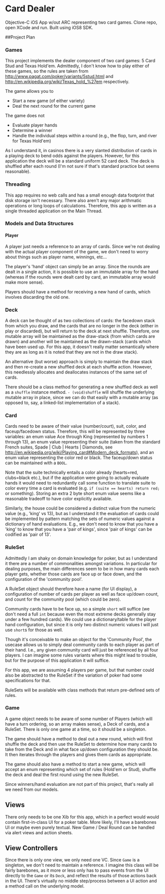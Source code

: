 # Card Dealer
Objective-C iOS App w/out ARC representing two card games.
Clone repo, open XCode and run. Built using iOS8 SDK. 

##Project Plan

### Games
This project implements the dealer component of two card games: 5 Card Stud and Texas Hold'em.
Admittedly, I don't know how to play either of these games, so the rules are taken from 
http://www.pagat.com/poker/variants/5stud.html and http://en.wikipedia.org/wiki/Texas_hold_%27em 
respectively. 

The game allows you to 
  - Start a new game (of either variety) 
  - Deal the next round for the current game
   
The game does not
  - Evaluate player hands
  - Determine a winner
  - Handle the individual steps within a round (e.g., the flop, turn, and river for Texas Hold'em)
  
As I understand it, in casinos there is a very slanted distribution of cards in a playing deck to
bend odds against the players. However, for this application the deck will be a standard uniform 52 card
deck. The deck is shuffled after each round (I'm not sure if that's standard practice but seems reasonable). 

### Threading
This app requires no web calls and has a small enough data footprint that disk storage isn't necessary.
There also aren't any major arithmatic operations or long loops of calculations. Therefore, this app
is written as a single threaded application on the Main Thread. 

### Models and Data Structures

#### Player
A player just needs a reference to an array of cards. Since we're not dealing with the actual player
component of the game, we don't need to worry about things such as player name, winnings, etc... 

The player's 'hand' object can simply be an array.  Since the rounds are dealt in a single action, 
it is possible to use an immutable array for the hand (whereas if the rounds were dealt card by card, 
an immutable array would make more sense). 

Players should have a method for receiving a new hand of cards, which involves discarding the old one. 

### Deck
A deck can be thought of as two collections of cards: the facedown stack from which you draw, and the 
cards that are no longer in the deck (either in play or discarded), but will return to the deck at next 
shuffle. Therefore, one mutable array will be maintained as the draw-stack (from which cards are drawn) 
and another will be maintained as the drawn-stack (cards which have been used up. For this app, it 
doesn't really matter semantically where they are as long as it is noted that they are not in the
draw stack). 

An alternative (but worse) approach is simply to maintain the draw stack and then re-create a new 
shuffled deck at each shuffle action. However, this needlessly allocates and deallocates instances of 
the same set of cards. 

There should be a class method for generating a new shuffled deck as well as a `shuffle` instance method.
`- (void)shuffle` will shuffle the underlying mutable array in place, since we can do that easily with 
a mutable array (as opposed to, say, a linked-list implementation of a stack). 

### Card
Cards need to be aware of their value (number/court), suit, color, and faceup/facedown status. 
Therefore, this will be represented by three variables: an enum value Ace through King 
(represented by numbers 1 through 13), an enum value representing their suite (taken from the standard French 
suites, Spade | Club | Hearts | Diamonds, see http://en.wikipedia.org/wiki/Playing_card#Modern_deck_formats), 
and an enum value representing the color red or black. The faceup/down status can be maintained with a `BOOL`.

Note that the suite technically entails a color already (hearts=red, clubs=black etc.), but if the 
application were going to actually evaluate hands it would need to redundantly call some function 
to translate suite to color every time a card is evaluated (e.g. `if (suite == hearts) return red;` or something).
Storing an extra 2 byte short enum value seems like a reasonable tradeoff to have color explicitly available. 

Similarly, the house could be considered a distinct value from the numeric value (e.g., 'king' vs 13), but 
as I understand it the evaluation of cards could be implemented by pattern matching the sets of numeric values 
against a dictionary of hand evaluations. E.g., we don't need to know that you have a 'king' to know that 
you have a 'pair of kings', since 'pair of kings' can be codified as 'pair of 13'. 

### RuleSet
Admittedly I am shaky on domain knowledge for poker, but as I understand it there are a number of commonalities
amongst variations. In particular for dealing purposes, the main differences seem to be in how many cards 
each player gets, whether those cards are face up or face down, and the configuration of the 'community pool'.

A RuleSet object should therefore have a name (for UI display), a configuration of number of cards per 
player as well as face up/down count, and count for the community pool (which could be zero). 

Community cards have to be face up, so a simple `short` will suffice (we don't need a full `int` because even
the most extreme decks generally stay under a few hundred cards). We could use a dictionary/table for the
player hand configuration, but since it is only two distinct numeric values I will just use `short`s 
for those as well. 

Though it's conceivable to make an object for the 'Community Pool', the usecase allows us to simply 
deal community cards to each player as part of their hand. I.e., any given community card will just
be referenced by all four players. I can imagine some rules variants where this might lead to trouble, 
but for the purpose of this application it will suffice.

For this app, we are assuming 4 players per game, but that number could also be abstracted to the RuleSet
if the variation of poker had some specifications for that. 

RuleSets will be available with class methods that return pre-defined sets of rules. 

### Game
A game object needs to be aware of some number of Players (which will have a turn ordering, so an array
makes sense), a Deck of cards, and a RuleSet. There is only one game at a time, so it should be a singleton.

The game should have a method to deal out a new round, which will first shuffle the deck and then use 
the RuleSet to determine how many cards to take from the Deck and in what face up/down configuration 
they should be. It then iterates through the players and gives them cards as appropriate. 

The game should also have a method to start a new game, which will accept an enum representing which 
set of rules (Hold'em or Stud), shuffle the deck and deal the first round using the new RuleSet.

Since winners/hand evaluation are not part of this project, that's really all we need from our models. 

## Views
There only needs to be one Xib for this app, which in a perfect would would contain first-in-class UI for 
a poker table. More likely, I'll have a barebones UI or maybe even purely textual. New Game / Deal Round 
can be handled via alert views and action sheets. 

## View Controllers
Since there is only one view, we only need one VC. Since `Game` is a singleton, we don't need to maintain
a reference. I imagine this class will be fairly barebones, as it more or less only has to pass events from 
the UI directly to the `Game` or its `Deck`, and reflect the results of those actions back in the UI. There's
virtually no middle step/process between a UI action and a method call on the underlying model. 

